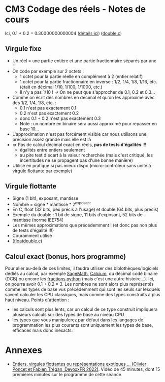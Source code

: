CM3 Codage des réels - Notes de cours
======================================


Ici, 0.1 + 0.2 = 0.30000000000004 ([détails ici](https://0.30000000000000004.com/)) ([double.c](cm2-nombres-code/double.c))


Virgule fixe
------------

- Un réel = une partie entière et une partie fractionnaire séparés par une ','
- On code par exemple sur 2 octets :
  - 1 octet pour la partie réelle en complément à 2 (entier relatif)
  - 1 octet pour la partie fractionnaire en inverse : 1/2, 1/4, 1/8, 1/16, etc. (était en décimal 1/10, 1/100, 1/1000, etc.)
  - Il n'y a pas 1/10 ! -> On ne peut que s'approcher de 0.1, 0.2 et 0.3...
- Comme on écrit des nombres en décimal et qu'on les approxime avec des 1/2, 1/4, 1/8, etc. :
  - 0.1 n'est pas exactement 0.1
  - 0.2 n'est pas exactement 0.2
  - donc 0.1 + 0.2 n'est pas exactement 0.3
  - Note : un nombre en binaire sera aussi approximé pour repasser en base 10...
- L'approximation n'est pas forcément visible car nous utilisons une précision assez grande mais elle est là
- => Pas de calcul décimal exact en réels, **pas de tests d'égalités** !!!
  - égalités entre entiers seulement
  - au pire test d'écart à la valeur recherchée (mais c'est critiqué, les incertitudes ne se propagent pas d'une bonne manière)
- Utilisé en pratique si pas mieux dispo (micro-contrôleur sans unité à virgule flottante par exemple)


Virgule flottante
-----------------

- Signe (1 bit), exposant, mantisse
- Nombre = signe * mantisse * 2<sup>exposant</sup>
- En C, float (32 bits, peu précis à l'usage) et double (64 bits, plus précis)
- Exemple du double : 1 bit de signe, 11 bits d'exposant, 52 bits de mantisse (norme IEE754)
- Les mêmes approximations que précédemment ! (et donc pas non plus de tests d'égalité !!!)
- Couramment utilisé
- ([floatdouble.c](cm2-nombres-code/floatdouble.c))


Calcul exact (bonus, hors programme)
------------------------------------

Pour aller au-delà de ces limites, il faudra utiliser des biblothèques/logiciels dédiés au calcul, par exemple [SageMath](https://www.sagemath.org/), [Calcium](https://fredrikj.net/calcium/), du décimal codé binaire (DCB) ou encore les [fractions python](https://docs.python.org/3/library/fractions.html) (mais c'est une autre histoire...). Ici, on pourra avoir 0.1 + 0.2 = 3. Les nombres ne sont alors plus représentés comme les types de base vus précédemment qui sont les seuls sur lesquels savent calculer les CPU classiques, mais comme des types construits à plus haut niveau. Points d'attention :
- les calculs sont plus lents, car un calcul de ce type construit impliquera plusieurs calculs sur des types de base au niveau CPU
- les types que vous manipulerez par défaut dans les langages de programmation les plus courants sont uniquement les types de base, efficaces mais donc inexacts.


Annexes
=======

- [Entiers, virgules flottantes ou représentations exotiques ... (Olivier Poncet et Fabien Trégan, DevoxxFR 2022)](https://www.youtube.com/watch?v=1upzDFFIODk). Vidéo de 45 minutes, dont 15 premières minutes sur le programme de cette séance.
